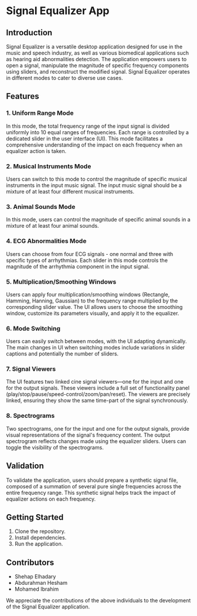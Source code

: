 # Signal Equalizer App

## Introduction

Signal Equalizer is a versatile desktop application designed for use in the music and speech industry, as well as various biomedical applications such as hearing aid abnormalities detection. The application empowers users to open a signal, manipulate the magnitude of specific frequency components using sliders, and reconstruct the modified signal. Signal Equalizer operates in different modes to cater to diverse use cases.

## Features

### 1. Uniform Range Mode
In this mode, the total frequency range of the input signal is divided uniformly into 10 equal ranges of frequencies. Each range is controlled by a dedicated slider in the user interface (UI). This mode facilitates a comprehensive understanding of the impact on each frequency when an equalizer action is taken.

### 2. Musical Instruments Mode
Users can switch to this mode to control the magnitude of specific musical instruments in the input music signal. The input music signal should be a mixture of at least four different musical instruments.

### 3. Animal Sounds Mode
In this mode, users can control the magnitude of specific animal sounds in a mixture of at least four animal sounds.

### 4. ECG Abnormalities Mode
Users can choose from four ECG signals - one normal and three with specific types of arrhythmias. Each slider in this mode controls the magnitude of the arrhythmia component in the input signal.

### 5. Multiplication/Smoothing Windows
Users can apply four multiplication/smoothing windows (Rectangle, Hamming, Hanning, Gaussian) to the frequency range multiplied by the corresponding slider value. The UI allows users to choose the smoothing window, customize its parameters visually, and apply it to the equalizer.

### 6. Mode Switching
Users can easily switch between modes, with the UI adapting dynamically. The main changes in UI when switching modes include variations in slider captions and potentially the number of sliders.

### 7. Signal Viewers
The UI features two linked cine signal viewers—one for the input and one for the output signals. These viewers include a full set of functionality panel (play/stop/pause/speed-control/zoom/pan/reset). The viewers are precisely linked, ensuring they show the same time-part of the signal synchronously.

### 8. Spectrograms
Two spectrograms, one for the input and one for the output signals, provide visual representations of the signal's frequency content. The output spectrogram reflects changes made using the equalizer sliders. Users can toggle the visibility of the spectrograms.

## Validation
To validate the application, users should prepare a synthetic signal file, composed of a summation of several pure single frequencies across the entire frequency range. This synthetic signal helps track the impact of equalizer actions on each frequency.

## Getting Started

1. Clone the repository.
2. Install dependencies.
3. Run the application.

## Contributors

- Shehap Elhadary
- Abdurahman Hesham
- Mohamed Ibrahim

We appreciate the contributions of the above individuals to the development of the Signal Equalizer application. 
